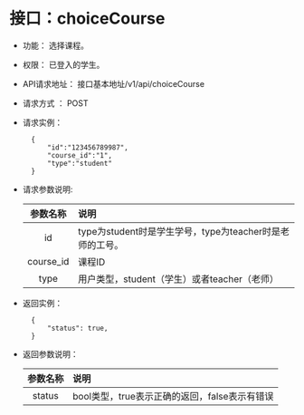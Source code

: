 ﻿<!-- markdownlint-disable MD033-->
<!-- 禁止MD033类型的警告 https://www.npmjs.com/package/markdownlint -->

# 接口：choiceCourse

- 功能：
    选择课程。
    
- 权限：
    已登入的学生。    
    
- API请求地址： 
    接口基本地址/v1/api/choiceCourse

- 请求方式 ：
    POST

- 请求实例：

        {
            "id":"123456789987",
            "course_id":"1",
            "type":"student"
        }
        
- 请求参数说明:        

  |参数名称|说明|
  |:---------:|:--------------------------------------------------------| 
  |id|type为student时是学生学号，type为teacher时是老师的工号。|
  |course_id|课程ID|
  |type|用户类型，student（学生）或者teacher（老师）|
  
- 返回实例：

        {         
            "status": true,
        }
 
- 返回参数说明：    
 
  |参数名称|说明|
  |:---------:|:--------------------------------------------------------|      
  |status|bool类型，true表示正确的返回，false表示有错误|
  
  
  
  
